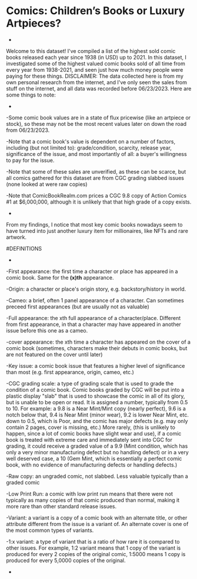# Comics: Children’s Books or Luxury Artpieces?
-
Welcome to this dataset! I've compiled a list of the highest sold comic books released each year since 1938 (in USD) up to 2021. In this dataset, I investigated some of the highest valued comic books sold of all time from every year from 1938-2021, and seen just how much money people were paying for these things. DISCLAIMER: The data collected here is from my own personal research from the internet, and I've only seen the sales from stuff on the internet, and all data was recorded before 06/23/2023. Here are some things to note:

-

-Some comic book values are in a state of flux pricewise (like an artpiece or stock), so these may not be the most recent values later on down the road from 06/23/2023.

-Note that a comic book's value is dependent on a number of factors, including (but not limited to): grade/condition, scarcity, release year, significance of the issue, and most importantly of all: a buyer's willingness to pay for the issue.

-Note that some of these sales are unverified, as these can be scarce, but all comics gathered for this dataset are from CGC grading slabbed issues (none looked at were raw copies)

-Note that ComicBookRealm.com prices a CGC 9.8 copy of Action Comics #1 at $6,000,000, although it is unlikely that that high grade of a copy exists.

-

From my findings, I notice that most key comic books nowadays seem to have turned into just another luxury item for millionaires, like NFTs and rare artwork.

#DEFINITIONS

-

-First appearance: the first time a character or place has appeared in a comic book. Same for the __(x)th__ appearance.

-Origin: a character or place's origin story, e.g. backstory/history in world.

-Cameo: a brief, often 1 panel appearance of a character. Can sometimes preceed first appearances (but are usually not as valuable)

-Full appearance: the xth full appearance of a character/place. Different from first appearance, in that a character may have appeared in another issue before this one as a cameo.

-cover appearance: the xth time a character has appeared on the cover of a comic book (sometimes, characters make their debuts in comic books, but are not featured on the cover until later)

-Key issue: a comic book issue that features a higher level of significance than most (e.g. first appearance, origin, cameo, etc.)

-CGC grading scale: a type of grading scale that is used to grade the condition of a comic book. Comic books graded by CGC will be put into a plastic display "slab" that is used to showcase the comic in all of its glory, but is unable to be open or read. It is assigned a number, typically from 0.5 to 10. For example: a 9.8 is a Near Mint/Mint copy (nearly perfect), 9.6 is a notch below that, 9.4 is Near Mint (minor wear), 9.2 is lower Near Mint, etc. down to 0.5, which is Poor, and the comic has major defects (e.g. may only contain 2 pages, cover is missing, etc.) More rarely, (this is unlikely to happen, since a lot of comic books have slight wear and use), if a comic book is treated with extreme care and immediately sent into CGC for grading, it could receive a graded value of a 9.9 (Mint condition, which has only a very minor manufacturing defect but no handling defect) or in a very well deserved case, a 10 (Gem Mint, which is essentially a perfect comic book, with no evidence of manufacturing defects or handling defects.) 

-Raw copy: an ungraded comic, not slabbed. Less valuable typically than a graded comic

-Low Print Run: a comic with low print run means that there were not typically as many copies of that comic produced than normal, making it more rare than other standard release issues.

-Variant: a variant is a copy of a comic book with an alternate title, or other attribute different from the issue is a variant of. An alternate cover is one of the most common types of variants.

-1:x variant: a type of variant that is a ratio of how rare it is compared to other issues. For example, 1:2 variant means that 1 copy of the variant is produced for every 2 copies of the original comic, 1:5000 means 1 copy is produced for every 5,0000 copies of the original. 

-
